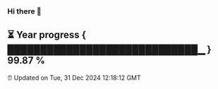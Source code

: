 ### Hi there 👋
⏳ Year progress { █████████████████████████████▁ } 99.87 %
---
⏰ Updated on Tue, 31 Dec 2024 12:18:12 GMT

